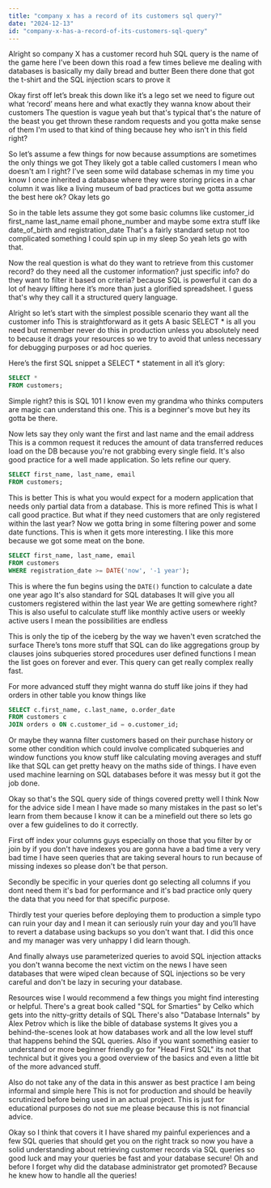 ```yaml
---
title: "company x has a record of its customers sql query?"
date: "2024-12-13"
id: "company-x-has-a-record-of-its-customers-sql-query"
---
```


Alright so company X has a customer record huh SQL query is the name of the game here I’ve been down this road a few times believe me dealing with databases is basically my daily bread and butter Been there done that got the t-shirt and the SQL injection scars to prove it

Okay first off let’s break this down like it’s a lego set we need to figure out what ‘record’ means here and what exactly they wanna know about their customers The question is vague yeah but that's typical that's the nature of the beast you get thrown these random requests and you gotta make sense of them I'm used to that kind of thing because hey who isn't in this field right?

So let’s assume a few things for now because assumptions are sometimes the only things we got They likely got a table called customers I mean who doesn't am I right? I’ve seen some wild database schemas in my time you know I once inherited a database where they were storing prices in a char column it was like a living museum of bad practices but we gotta assume the best here ok? Okay lets go

So in the table lets assume they got some basic columns like customer_id first_name last_name email phone_number and maybe some extra stuff like date_of_birth and registration_date That's a fairly standard setup not too complicated something I could spin up in my sleep So yeah lets go with that.

Now the real question is what do they want to retrieve from this customer record? do they need all the customer information? just specific info? do they want to filter it based on criteria? because SQL is powerful it can do a lot of heavy lifting here it’s more than just a glorified spreadsheet. I guess that's why they call it a structured query language.

Alright so let’s start with the simplest possible scenario they want all the customer info This is straightforward as it gets A basic SELECT * is all you need but remember never do this in production unless you absolutely need to because it drags your resources so we try to avoid that unless necessary for debugging purposes or ad hoc queries.

Here’s the first SQL snippet a SELECT * statement in all it’s glory:

```sql
SELECT *
FROM customers;
```

Simple right? this is SQL 101 I know even my grandma who thinks computers are magic can understand this one. This is a beginner's move but hey its gotta be there.

Now lets say they only want the first and last name and the email address This is a common request it reduces the amount of data transferred reduces load on the DB because you're not grabbing every single field. It's also good practice for a well made application. So lets refine our query.

```sql
SELECT first_name, last_name, email
FROM customers;
```
This is better This is what you would expect for a modern application that needs only partial data from a database. This is more refined This is what I call good practice. But what if they need customers that are only registered within the last year? Now we gotta bring in some filtering power and some date functions. This is when it gets more interesting. I like this more because we got some meat on the bone.

```sql
SELECT first_name, last_name, email
FROM customers
WHERE registration_date >= DATE('now', '-1 year');
```
This is where the fun begins using the `DATE()` function to calculate a date one year ago It's also standard for SQL databases It will give you all customers registered within the last year We are getting somewhere right? This is also useful to calculate stuff like monthly active users or weekly active users I mean the possibilities are endless

This is only the tip of the iceberg by the way we haven't even scratched the surface There’s tons more stuff that SQL can do like aggregations group by clauses joins subqueries stored procedures user defined functions I mean the list goes on forever and ever. This query can get really complex really fast.

For more advanced stuff they might wanna do stuff like joins if they had orders in other table you know things like

```sql
SELECT c.first_name, c.last_name, o.order_date
FROM customers c
JOIN orders o ON c.customer_id = o.customer_id;
```

Or maybe they wanna filter customers based on their purchase history or some other condition which could involve complicated subqueries and window functions you know stuff like calculating moving averages and stuff like that SQL can get pretty heavy on the maths side of things. I have even used machine learning on SQL databases before it was messy but it got the job done.

Okay so that's the SQL query side of things covered pretty well I think Now for the advice side I mean I have made so many mistakes in the past so let's learn from them because I know it can be a minefield out there so lets go over a few guidelines to do it correctly.

First off index your columns guys especially on those that you filter by or join by if you don't have indexes you are gonna have a bad time a very very bad time I have seen queries that are taking several hours to run because of missing indexes so please don't be that person.

Secondly be specific in your queries dont go selecting all columns if you dont need them it's bad for performance and it's bad practice only query the data that you need for that specific purpose.

Thirdly test your queries before deploying them to production a simple typo can ruin your day and I mean it can seriously ruin your day and you’ll have to revert a database using backups so you don't want that. I did this once and my manager was very unhappy I did learn though.

And finally always use parameterized queries to avoid SQL injection attacks you don't wanna become the next victim on the news I have seen databases that were wiped clean because of SQL injections so be very careful and don't be lazy in securing your database.

Resources wise I would recommend a few things you might find interesting or helpful. There's a great book called "SQL for Smarties" by Celko which gets into the nitty-gritty details of SQL There's also "Database Internals" by Alex Petrov which is like the bible of database systems It gives you a behind-the-scenes look at how databases work and all the low level stuff that happens behind the SQL queries. Also if you want something easier to understand or more beginner friendly go for "Head First SQL" its not that technical but it gives you a good overview of the basics and even a little bit of the more advanced stuff.

Also do not take any of the data in this answer as best practice I am being informal and simple here This is not for production and should be heavily scrutinized before being used in an actual project. This is just for educational purposes do not sue me please because this is not financial advice.

Okay so I think that covers it I have shared my painful experiences and a few SQL queries that should get you on the right track so now you have a solid understanding about retrieving customer records via SQL queries so good luck and may your queries be fast and your database secure! Oh and before I forget why did the database administrator get promoted? Because he knew how to handle all the queries!
